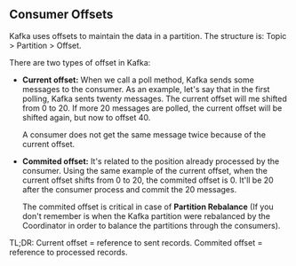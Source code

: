 ## Consumer Offsets

Kafka uses offsets to maintain the data in a partition. The structure is: Topic > Partition > Offset.

There are two types of offset in Kafka:

- **Current offset:** When we call a poll method, Kafka sends some messages to the consumer. As an example, let's say that in the first polling, Kafka sents twenty messages. The current offset will me shifted from 0 to 20. If more 20 messages are polled, the current offset will be shifted again, but now to offset 40.

    A consumer does not get the same message twice because of the current offset.

- **Commited offset:** It's related to the position already processed by the consumer. Using the same example of the current offset, when the current offset shifts from 0 to 20, the commited offset is 0. It'll be 20 after the consumer process and commit the 20 messages.

    The commited offset is critical in case of **Partition Rebalance** (If you don't remember is when the Kafka partition were rebalanced by the Coordinator in order to balance the partitions through the consumers).
    
 TL;DR: Current offset = reference to sent records. Commited offset = reference to processed records.